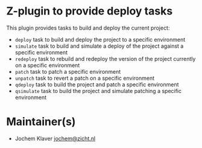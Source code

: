 # Z-plugin to provide deploy tasks

This plugin provides tasks to build and deploy the current project:

* `deploy` task to build and deploy the project to a specific environment
* `simulate` task to build and simulate a deploy of the project against a specific environment
* `redeploy` task to rebuild and redeploy the version of the project currently on a specific environment
* `patch` task to patch a specific environment
* `unpatch` task to revert a patch on a specific environment
* `qdeploy` task to build the project and patch a specific environment
* `qsimulate` task to build the project and simulate patching a specific environment

# Maintainer(s)
* Jochem Klaver <jochem@zicht.nl>
